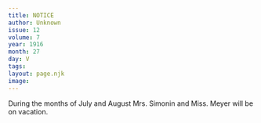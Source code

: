 ```yaml
---
title: NOTICE
author: Unknown
issue: 12
volume: 7
year: 1916
month: 27
day: V
tags:
layout: page.njk
image:
---
```

During the months of July and August Mrs. Simonin and Miss. Meyer will be on vacation.




